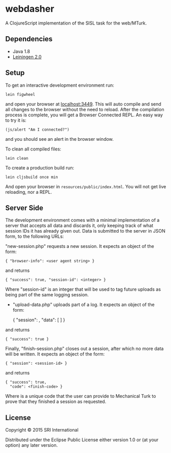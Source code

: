 # webdasher

A ClojureScript implementation of the SISL task for the web/MTurk.

## Dependencies

- Java 1.8
- [Leiningen 2.0](https://github.com/technomancy/leiningen)

## Setup

To get an interactive development environment run:

    lein figwheel

and open your browser at [localhost:3449](http://localhost:3449/).
This will auto compile and send all changes to the browser without the
need to reload. After the compilation process is complete, you will
get a Browser Connected REPL. An easy way to try it is:

    (js/alert "Am I connected?")

and you should see an alert in the browser window.

To clean all compiled files:

    lein clean

To create a production build run:

    lein cljsbuild once min

And open your browser in `resources/public/index.html`. You will not
get live reloading, nor a REPL. 

## Server Side

The development environment comes with a minimal implementation of a server
that accepts all data and discards it, only keeping track of what session IDs
it has already given out. Data is submitted to the server in JSON form, to the
following URLs:

"new-session.php" requests a new session. It expects an object of the form:

    { "browser-info": <user agent string> }

and returns

    { "success": true, "session-id": <integer> }

Where "session-id" is an integer that will be used to tag future uploads as
being part of the same logging session.

- "upload-data.php" uploads part of a log. It expects an object of the form:

    { "session": <session-id>,
      "data": [ <list of json objects representing events> ] }

and returns

    { "success": true }

Finally, "finish-session.php" closes out a session, after which no more data
will be written. It expects an object of the form:

    { "session": <session-id> }

and returns

    { "success": true,
      "code": <finish-code> }

Where <finish-code> is a unique code that the user can provide to Mechanical
Turk to prove that they finished a session as requested.

## License

Copyright © 2015 SRI International

Distributed under the Eclipse Public License either version 1.0 or (at your option) any later version.
